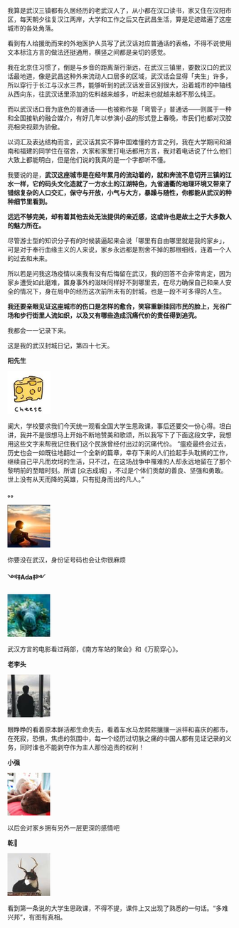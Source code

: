 我算是武汉三镇都有久居经历的老武汉人了，从小都在汉口读书，家又住在汉阳市区，每天朝夕往复汉江两岸，大学和工作之后又在武昌生活，算是足迹踏遍了这座城市的各处角落。

看到有人给援助而来的外地医护人员写了武汉话对应普通话的表格，不得不说使用文本标注方言的做法还挺通用，横竖之间都是亲切的感觉。

我在北京住习惯了，倒是与乡音的距离渐行渐远，在武汉三镇里，要数汉口的武汉话最地道，像是武昌这种外来流动人口居多的区域，武汉话会显得「夹生」许多，所以穿行于长江与汉水三界，能够听到的武汉话发音区别很大，沿着城市的中轴线从西向东，往武汉话里添加的佐料越来越多，听起来也就越来越不那么纯正。

而以武汉话口音为底色的普通话——也被称作是「弯管子」普通话——则属于一种和全国接轨的融合媒介，有好几年以参演小品的形式登上春晚，市民们也都对汉腔亮相央视颇为骄傲。

以词汇及表达结构而言，武汉话其实不算中国难懂的方言之列，我在大学期间和湖南和福建的同学住在宿舍，大家和家里打电话都用方言，我对着电话说了什么他们大致上都能明白，但是他们说的我真的是一个字都听不懂。

我要说的是，**武汉这座城市是在经年累月的流动着的，就和奔流不息切开三镇的江水一样，它的码头文化造就了一方水土的江湖特色，九省通衢的地理环境又带来了错综复杂的人口交汇，保守与开放，小气与大方，暴躁与随性，你都能从武汉的种种细节里看到。**

**远远不够完美，却有着其他去处无法提供的亲近感，这或许也是故土之于大多数人的魅力所在。**

尽管游士型的知识分子有的时候装逼起来会说「哪里有自由哪里就是我的家乡」，可是对于奉行血缘主义的人来说，家乡永远都是割舍不掉的那根细线，连着一个人的过去和未来。

所以若是问我这场疫情以来我有没有后悔留在武汉，我的回答不会非常肯定，因为家乡遭受如此磨难，置身事外的滋味同样好不到哪里去，在尽力确保自己和亲人安全的情况下，身在局中的经历这次前所未有的封城，也是一段不可多得的人生。

**我还要亲眼见证这座城市的伤口是怎样的愈合，笑容重新挂回市民的脸上，光谷广场和步行街里人流如织，以及又有哪些造成沉痛代价的责任得到追究。**

我都会一一记录下来。

这是我的武汉封城日记，第四十七天。



**阳先生**

![img](047.assets/96.jpg)

阑大，学校要求我们今天统一观看全国大学生思政课，事后还要交一份心得。坦白讲，我并不是很想马上开始不断地赞美和歌颂，所以我写下了下面这段文字，我想用这些文字来帮我记住我们这个民族曾经付出过的沉痛代价。 “瘟疫最终会过去，历史也会一如既往地翻过一个全新的篇章，幸存下来的人们捡起手头耽搁的工作，继续自己平凡而坎坷的生活，只不过，在这场战争中罹难的人却永远地留在了那个黎明前的至暗时刻。所谓 [众志成城] ，不过是个体们贡献的善良、坚强和勇敢。世上没有从天而降的英雄，只有挺身而出的凡人。”

**。。**

![img](047.assets/96-1583846786131.jpg)



你要没在武汉，身份证号码也会让你很麻烦

**༺࿈Ada࿈༻**

![img](047.assets/96-1583846835376.jpg)



武汉方言的电影看过两部，《南方车站的聚会》和《万箭穿心》。

**老李头**

![img](047.assets/96-1583846843212.jpg)



眼睁睁的看着原本鲜活都生命失去，看着车水马龙熙熙攘攘一派祥和喜庆的都市，在死寂，恐惧，焦虑的氛围中，每一个经历过切肤之痛的中国人都有见证记录的义务，同时谁也不能剥夺作为主人那份追责的权利！

**小强**

![img](047.assets/96-1583846850525.jpg)



以后会对家乡拥有另外一层更深的感情吧

**乾🙌**

![img](047.assets/96-1583846864326.jpg)



看到第一条说的大学生思政课，不得不提，课件上又出现了熟悉的一句话。“多难兴邦”，有图有真相。